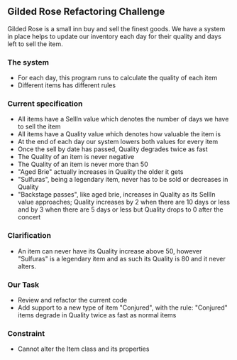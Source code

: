 ## Gilded Rose Refactoring Challenge

Gilded Rose is a small inn buy and sell the finest goods. We have a system in place helps to update our inventory each day for their quality and days left to sell the item.

### The system
- For each day, this program runs to calculate the quality of each item
- Different items has different rules

### Current specification
- All items have a SellIn value which denotes the number of days we have to sell the item
- All items have a Quality value which denotes how valuable the item is
- At the end of each day our system lowers both values for every item
- Once the sell by date has passed, Quality degrades twice as fast
- The Quality of an item is never negative
- The Quality of an item is never more than 50
- "Aged Brie" actually increases in Quality the older it gets
- "Sulfuras", being a legendary item, never has to be sold or decreases in Quality
- "Backstage passes", like aged brie, increases in Quality as its SellIn value approaches; Quality increases by 2 when there are 10 days or less and by 3 when there are 5 days or less but Quality drops to 0 after the concert

### Clarification
- An item can never have its Quality increase above 50, however "Sulfuras" is a legendary item and as such its Quality is 80 and it never alters.

### Our Task
- Review and refactor the current code
- Add support to a new type of item "Conjured", with the rule: "Conjured" items degrade in Quality twice as fast as normal items

### Constraint
- Cannot alter the Item class and its properties
